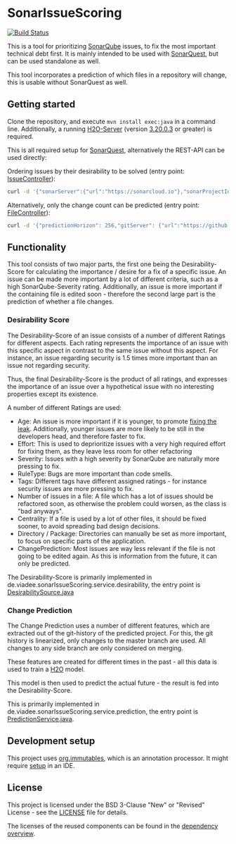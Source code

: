 # SonarIssueScoring

[![Build Status](https://travis-ci.org/viadee/sonarIssueScoring.svg?branch=master)](https://travis-ci.org/viadee/sonarIssueScoring)

This is a tool for prioritizing [SonarQube](https://www.sonarqube.org/) issues, to fix the most important technical debt first.
 It is mainly intended to be used with [SonarQuest](https://github.com/viadee/sonarQuest), but can be used standalone as well.

This tool incorporates a prediction of which files in a repository will change, this is usable without SonarQuest as well.


## Getting started

Clone the repository, and execute `mvn install exec:java` in a command line. Additionally, a running [H2O-Server](https://h2o.ai) (version [3.20.0.3](http://h2o-release.s3.amazonaws.com/h2o/latest_stable.html) or greater) is required. 

This is all required setup for [SonarQuest](https://github.com/viadee/sonarQuest), alternatively the REST-API can be used directly: 

Ordering issues by their desirability to be solved (entry point: [IssueController](src/main/java/de/viadee/sonarIssueScoring/web/IssueController.java)): 

```bash
curl -d '{"sonarServer":{"url":"https://sonarcloud.io"},"sonarProjectId":"commons-io:commons-io","predictionHorizon": 256,"gitServer": {"url":"https://github.com/apache/commons-io"},"h2oUrl":"http://localhost:54321"}' -H "Content-Type: application/json" -X POST http://localhost:5432/issues/desirability
```

Alternatively, only the change count can be predicted (entry point: [FileController](src/main/java/de/viadee/sonarIssueScoring/web/FileController.java)):

```bash
curl -d '{"predictionHorizon": 256,"gitServer": {"url":"https://github.com/apache/commons-io"},"h2oUrl":"http://localhost:54321"}' -H "Content-Type: application/json" -X POST http://localhost:5432/files/predict
```

## Functionality

This tool consists of two major parts, the first one being the Desirability-Score for calculating the importance / desire for a fix of a specific issue.
An issue can be made more important by a lot of different criteria, such as a high SonarQube-Severity rating. Additionally, an issue is more important if the containing
file is edited soon - therefore the second large part is the prediction of whether a file changes.
  
### Desirability Score

The Desirability-Score of an issue consists of a number of different Ratings for different aspects. Each rating represents the importance of an issue with this specific 
aspect in contrast to the same issue without this aspect. For instance, an issue regarding security is 1.5 times more important than an issue not regarding security.  

Thus, the final Desirability-Score is the product of all ratings, and expresses the importance of an issue over a hypothetical issue with no interesting properties except its existence.

A number of different Ratings are used: 
* Age: An issue is more important if it is younger, to promote [fixing the leak](https://docs.sonarqube.org/display/SONAR/Fixing+the+Water+Leak). 
  Additionally, younger issues are more likely to be still in the developers head, and therefore faster to fix.
* Effort: This is used to deprioritize issues with a very high required effort for fixing them, as they leave less room for other refactoring
* Severity: Issues with a high severity by SonarQube are naturally more pressing to fix.
* RuleType: Bugs are more important than code smells.
* Tags: Different tags have different assigned ratings - for instance security issues are more pressing to fix.
* Number of issues in a file: A file which has a lot of issues should be refactored soon, as otherwise the problem could worsen, as the class is "bad anyways".
* Centrality: If a file is used by a lot of other files, it should be  fixed sooner, to avoid spreading bad design decisions.
* Directory / Package: Directories can manually be set as more important, to focus on specific parts of the application.
* ChangePrediction: Most issues are way less relevant if the file is not going to be edited again. As this is information from the future, it can only be predicted.

The Desirability-Score is primarily implemented in de.viadee.sonarIssueScoring.service.desirability, the entry point is [DesirabilitySource.java](src/main/java/de/viadee/sonarIssueScoring/service/desirability/DesirabilitySource.java)

### Change Prediction

The Change Prediction uses a number of different features, which are extracted out of the git-history of the predicted project. 
For this, the git history is linearized, only changes to the master branch are used. All changes to any side branch are only considered on merging.

These features are created for different times in the past - all this data is used to train a [H2O](https://h2o.ai) model. 

This model is then used to predict the actual future - the result is fed into the Desirability-Score.

This is primarily implemented in de.viadee.sonarIssueScoring.service.prediction, the entry point is [PredictionService.java](src/main/java/de/viadee/sonarIssueScoring/service/prediction/PredictionService.java).

## Development setup

This project uses [org.immutables](https://immutables.github.io), which is an annotation processor.
It might require [setup](https://immutables.github.io/apt.html) in an IDE.

## License
This project is licensed under the BSD 3-Clause "New" or "Revised" License - see the [LICENSE](LICENSE) file for details.

The licenses of the reused components can be found in the [dependency overview](https://rawgit.com/viadee/sonarIssueScoring/master/docs/MavenSite/dependencies.html).


